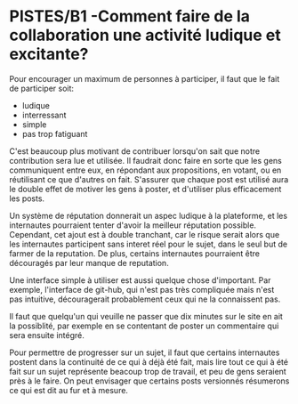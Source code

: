 # PISTES/B1 -Comment faire de la collaboration une activité ludique et excitante?

Pour encourager un maximum de personnes à participer, il faut que le fait de participer soit:

* ludique
* interressant
* simple
* pas trop fatiguant

C'est beaucoup plus motivant de contribuer lorsqu'on sait que notre contribution sera lue et utilisée. Il faudrait donc faire en sorte que les gens communiquent entre eux, en répondant aux propositions, en votant, ou en réutilisant ce que d'autres on fait. S'assurer que chaque post est utilisé aura le double effet de motiver les gens à poster, et d'utiliser plus efficacement les posts.

Un système de réputation donnerait un aspec ludique à la plateforme, et les internautes pourraient tenter d'avoir la meilleur réputation possible. Cependant, cet ajout est à double tranchant, car le risque serait alors que les internautes participent sans interet réel pour le sujet, dans le seul but de farmer de la reputation. De plus, certains internautes pourraient être découragés par leur manque de reputation.

Une interface simple à utiliser est aussi quelque chose d'important. Par exemple, l'interface de git-hub, qui n'est pas très compliquée mais n'est pas intuitive, découragerait probablement ceux qui ne la connaissent pas.

Il faut que quelqu'un qui veuille ne passer que dix minutes sur le site en ait la possiblité, par exemple en se contentant de poster un commentaire qui sera ensuite intégré.

Pour permettre de progresser sur un sujet, il faut que certains internautes postent dans la continuité de ce qui à déjà été fait, mais lire tout ce qui à été fait sur un sujet représente beacoup trop de travail, et peu de gens seraient près à le faire. On peut envisager que certains posts versionnés résumerons ce qui est dit au fur et à mesure.
